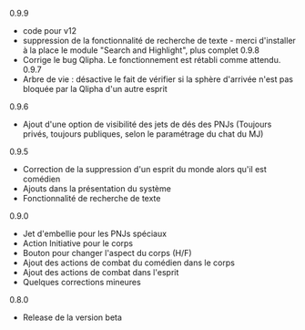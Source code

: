 0.9.9
- code pour v12
- suppression de la fonctionnalité de recherche de texte - merci d'installer à la place le module "Search and Highlight", plus complet
0.9.8
- Corrige le bug Qlipha. Le fonctionnement est rétabli comme attendu.
0.9.7
- Arbre de vie : désactive le fait de vérifier si la sphère d'arrivée n'est pas bloquée par la Qlipha d'un autre esprit

0.9.6
- Ajout d'une option de visibilité des jets de dés des PNJs (Toujours privés, toujours publiques, selon le paramétrage du chat du MJ)

0.9.5
- Correction de la suppression d'un esprit du monde alors qu'il est comédien
- Ajouts dans la présentation du système
- Fonctionnalité de recherche de texte

0.9.0
- Jet d'embellie pour les PNJs spéciaux
- Action Initiative pour le corps
- Bouton pour changer l'aspect du corps (H/F)
- Ajout des actions de combat du comédien dans le corps
- Ajout des actions de combat dans l'esprit
- Quelques corrections mineures

0.8.0
- Release de la version beta